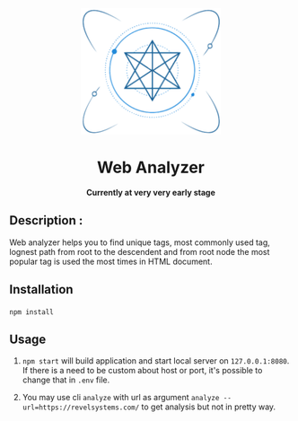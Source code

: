 <p align="center">
  <img width="250" src="public/logo512.png">
</p>
<h1 align="center"> Web Analyzer </h1>
<p align="center">
  <b >Currently at very very early stage</b>
</p>

## Description :
Web analyzer helps you to find unique tags, most commonly used tag, lognest path from root to the descendent and from root node the most popular tag is used the most times in HTML document.

## Installation

```npm install```

## Usage

1. ```npm start``` will build application and start local server on ```127.0.0.1:8080```. If there is a need to be custom about host or port, it's possible to change that in ```.env``` file.

2. You may use cli ```analyze``` with url as argument ```analyze --url=https://revelsystems.com/``` to get analysis but not in pretty way.
